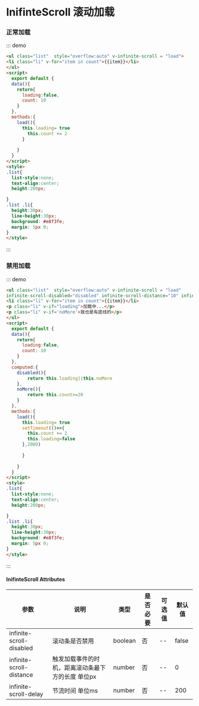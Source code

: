 # InifinteScroll 滚动加载

### 正常加载

::: demo
```html
<ul class="list"  style="overflow:auto" v-infinite-scroll = "load">
<li class="li" v-for="item in count">{{item}}</li>
</ul>
<script>
  export default {
  data(){
    return{
      loading:false,
      count: 10
    }
  },
  methods:{
    load(){
      this.loading= true
        this.count += 2
      }
      
    }
  }
</script>
<style>
.list{
  list-style:none;
  text-align:center;
  height:200px;

}
.list .li{
  height:30px;
  line-height:30px;
  background: #e8f3fe;
  margin: 5px 0;
}
</style>
```
::: 
### 禁用加载

::: demo
```html
<ul class="list"  style="overflow:auto" v-infinite-scroll = "load"
infinite-scroll-disabled="disabled" infinite-scroll-distance="10" infinite-scroll-delay="200">
<li class="li" v-for="item in count">{{item}}</li>
<p class="li" v-if="loading">加载中...</p>
<p class="li" v-if='noMore'>我也是有底线的</p>
</ul>
<script>
  export default {
  data(){
    return{
      loading:false,
      count: 10
    }
  },
  computed:{
    disabled(){
        return this.loading||this.noMore
    },
    noMore(){
        return this.count>=20
    }
  },
  methods:{
    load(){
      this.loading= true
      setTimeout(()=>{
        this.count += 2
        this.loading=false
      },2000)
        
      }
      
    }
  }
</script>
<style>
.list{
  list-style:none;
  text-align:center;
  height:200px;

}
.list .li{
  height:30px;
  line-height:30px;
  background: #e8f3fe;
  margin: 5px 0;
}
</style>
```
::: 

#### InifinteScroll Attributes


| 参数 | 说明 | 类型 | 是否必要 | 可选值 |默认值 |
| --- | ---  | --- |  ---    | --- |--- |
| infinite-scroll-disabled | 滚动条是否禁用 | boolean | 否 | -- |false |
| infinite-scroll-distance | 触发加载事件的时机，距离滚动条最下方的长度 单位px | number | 否 | -- | 0 |
| infinite-scroll-delay | 节流时间 单位ms | number | 否 | -- | 200 |
